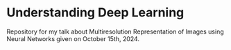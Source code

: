# Understanding Deep Learning

Repository for my talk about Multiresolution Representation of Images using Neural Networks given on October 15th, 2024.